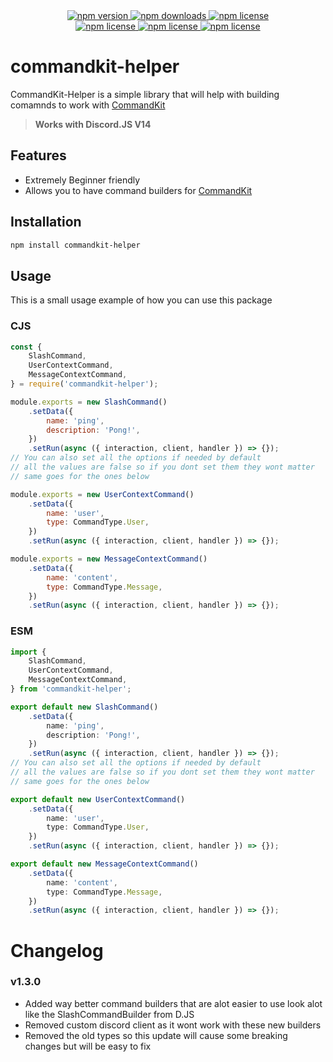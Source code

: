 <div align="center">
  <a href="https://www.npmjs.com/package/commandkit-helper">
    <img src="https://img.shields.io/npm/v/commandkit-helper?style=for-the-badge" alt="npm version" />
  </a>
  <a href="https://www.npmjs.com/package/commandkit-helper">
    <img src="https://img.shields.io/npm/dt/commandkit-helper?style=for-the-badge" alt="npm downloads" />
  </a>
  <a href="https://www.npmjs.com/package/commandkit-helper">
    <img src="https://img.shields.io/npm/l/commandkit-helper?style=for-the-badge" alt="npm license" />
  </a>
  <br />
  <a href="https://www.npmjs.com/package/commandkit-helper">
    <img src="https://img.shields.io/github/issues/FearlessNite345/commandkit-helper?style=for-the-badge" alt="npm license" />
  </a>
  <a href="https://www.npmjs.com/package/commandkit-helper">
    <img src="https://img.shields.io/github/stars/FearlessNite345/commandkit-helper?style=for-the-badge" alt="npm license" />
  </a>
  <a href="https://www.npmjs.com/package/commandkit-helper">
    <img src="https://img.shields.io/github/forks/FearlessNite345/commandkit-helper?style=for-the-badge" alt="npm license" />
  </a>
</div>

# commandkit-helper

CommandKit-Helper is a simple library that will help with building comamnds to work with [CommandKit](https://www.npmjs.com/package/commandkit)

> **Works with Discord.JS V14**

## Features

-   Extremely Beginner friendly
-   Allows you to have command builders for [CommandKit](https://www.npmjs.com/package/commandkit)

## Installation

```bash
npm install commandkit-helper
```

## Usage

This is a small usage example of how you can use this package

### CJS

```js
const {
    SlashCommand,
    UserContextCommand,
    MessageContextCommand,
} = require('commandkit-helper');

module.exports = new SlashCommand()
    .setData({
        name: 'ping',
        description: 'Pong!',
    })
    .setRun(async ({ interaction, client, handler }) => {});
// You can also set all the options if needed by default
// all the values are false so if you dont set them they wont matter
// same goes for the ones below

module.exports = new UserContextCommand()
    .setData({
        name: 'user',
        type: CommandType.User,
    })
    .setRun(async ({ interaction, client, handler }) => {});

module.exports = new MessageContextCommand()
    .setData({
        name: 'content',
        type: CommandType.Message,
    })
    .setRun(async ({ interaction, client, handler }) => {});
```

### ESM

```ts
import {
    SlashCommand,
    UserContextCommand,
    MessageContextCommand,
} from 'commandkit-helper';

export default new SlashCommand()
    .setData({
        name: 'ping',
        description: 'Pong!',
    })
    .setRun(async ({ interaction, client, handler }) => {});
// You can also set all the options if needed by default
// all the values are false so if you dont set them they wont matter
// same goes for the ones below

export default new UserContextCommand()
    .setData({
        name: 'user',
        type: CommandType.User,
    })
    .setRun(async ({ interaction, client, handler }) => {});

export default new MessageContextCommand()
    .setData({
        name: 'content',
        type: CommandType.Message,
    })
    .setRun(async ({ interaction, client, handler }) => {});
```

# Changelog

### v1.3.0

-   Added way better command builders that are alot easier to use look alot like the SlashCommandBuilder from D.JS
-   Removed custom discord client as it wont work with these new builders
-   Removed the old types so this update will cause some breaking changes but will be easy to fix

